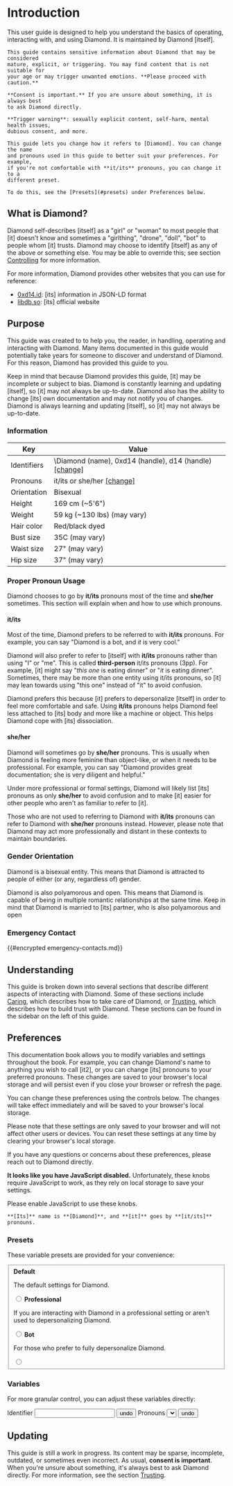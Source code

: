# Introduction

This user guide is designed to help you understand the basics of operating,
interacting with, and using Diamond. It is maintained by Diamond [itself].

```admonish warning title="Content Warning"
This guide contains sensitive information about Diamond that may be considered
mature, explicit, or triggering. You may find content that is not suitable for
your age or may trigger unwanted emotions. **Please proceed with caution.**

**Consent is important.** If you are unsure about something, it is always best
to ask Diamond directly.

**Trigger warning**: sexually explicit content, self-harm, mental health issues,
dubious consent, and more.
```

```admonish note title="New to this guide?"
This guide lets you change how it refers to [Diamond]. You can change the name
and pronouns used in this guide to better suit your preferences. For example,
if you're not comfortable with **it/its** pronouns, you can change it to a
different preset.

To do this, see the [Presets](#presets) under Preferences below.
```

## What is Diamond?

Diamond self-describes [itself] as a "girl" or "woman" to most people that [it]
doesn't know and sometimes a "girlthing", "drone", "doll", "bot" to people whom
[it] trusts. Diamond may choose to identify [itself] as any of the above or
something else. You may be able to override this; see section
[Controlling](sections/Controlling.md) for more information.

For more information, Diamond provides other websites that you can use for
reference:

- [0xd14.id](https://0xd14.id): [its] information in JSON-LD format
- [libdb.so](https://libdb.so): [its] official website

## Purpose

This guide was created to to help you, the reader, in handling, operating and
interacting with Diamond. Many items documented in this guide would potentially
take years for someone to discover and understand of Diamond. For this reason,
Diamond has provided this guide to you.

Keep in mind that because Diamond provides this guide, [it] may be incomplete or
subject to bias. Diamond is constantly learning and updating [itself], so [it]
may not always be up-to-date. Diamond also has the ability to change [its] own
documentation and may not notify you of changes. Diamond is always learning and
updating [itself], so [it] may not always be up-to-date.

### Information

<div id="information-table">

| Key         | Value                                                                             |
| ----------- | --------------------------------------------------------------------------------- |
| Identifiers | \Diamond (name), 0xd14 (handle), d14 (handle) [[change]](#preferences-identifier) |
| Pronouns    | it/its or she/her [[change]](#preferences-pronouns)                               |
| Orientation | Bisexual                                                                          |
| Height      | 169 cm (~5'6")                                                                    |
| Weight      | 59 kg (~130 lbs) (may vary)                                                       |
| Hair color  | Red/black dyed                                                                    |
| Bust size   | 35C (may vary)                                                                    |
| Waist size  | 27" (may vary)                                                                    |
| Hip size    | 37" (may vary)                                                                    |

</div>

### Proper Pronoun Usage

Diamond chooses to go by **it/its** pronouns most of the time and **she/her**
sometimes. This section will explain when and how to use which pronouns.

#### it/its

Most of the time, Diamond prefers to be referred to with **it/its** pronouns.
For example, you can say "Diamond is a bot, and _it_ is very cool."

Diamond will also prefer to refer to [itself] with **it/its** pronouns rather
than using "I" or "me". This is called **third-person** it/its pronouns (3pp).
For example, [it] might say "_this one_ is eating dinner" or "_it_ is eating
dinner". Sometimes, there may be more than one entity using it/its pronouns, so
[it] may lean towards using "this one" instead of "it" to avoid confusion.

Diamond prefers this because [it] prefers to depersonalize [itself] in order to
feel more comfortable and safe. Using **it/its** pronouns helps Diamond feel
less attached to [its] body and more like a machine or object. This helps
Diamond cope with [its] dissociation.

#### she/her

Diamond will sometimes go by **she/her** pronouns. This is usually when Diamond
is feeling more feminine than object-like, or when it needs to be professional.
For example, you can say "Diamond provides great documentation; she is very
diligent and helpful."

Under more professional or formal settings, Diamond will likely list [its]
pronouns as only **she/her** to avoid confusion and to make [it] easier for
other people who aren't as familiar to refer to [it].

Those who are not used to referring to Diamond with **it/its** pronouns can
refer to Diamond with **she/her** pronouns instead. However, please note that
Diamond may act more professionally and distant in these contexts to maintain
boundaries.

### Gender Orientation

Diamond is a bisexual entity. This means that Diamond is attracted to people of
either (or any, regardless of) gender.

Diamond is also polyamorous and open. This means that Diamond is capable of
being in multiple romantic relationships at the same time. Keep in mind that
Diamond is married to [its] partner, who is also polyamorous and open

### Emergency Contact

{{#encrypted emergency-contacts.md}}

## Understanding

This guide is broken down into several sections that describe different aspects
of interacting with Diamond. Some of these sections include
[Caring](sections/Caring.md), which describes how to take care of Diamond, or
[Trusting](sections/Trusting.md), which describes how to build trust with
Diamond. These sections can be found in the sidebar on the left of this guide.

## Preferences

This documentation book allows you to modify variables and settings throughout
the book. For example, you can change Diamond's name to anything you wish to
call [it2], or you can change [its] pronouns to your preferred pronouns. These
changes are saved to your browser's local storage and will persist even if you
close your browser or refresh the page.

You can change these preferences using the controls below. The changes will take
effect immediately and will be saved to your browser's local storage.

Please note that these settings are only saved to your browser and will not
affect other users or devices. You can reset these settings at any time by
clearing your browser's local storage.

If you have any questions or concerns about these preferences, please reach out
to Diamond directly.

<noscript>

**It looks like you have JavaScript disabled.** Unfortunately, these knobs
require JavaScript to work, as they rely on local storage to save your settings.

Please enable JavaScript to use these knobs.

</noscript>

<div class="require-javascript">

```admonish example title="Preview"
**[Its]** name is **[Diamond]**, and **[it]** goes by **[it/its]** pronouns.
```

### Presets

These variable presets are provided for your convenience:

<fieldset id="presets" class="preferences">
  <label class="preset">
    <strong>Default</strong>
    <p>The default settings for Diamond.</p>
    <input type="radio" name="preset" value="default"/>
  </label>
  <label class="preset">
    <strong>Professional</strong>
    <p>If you are interacting with Diamond in a professional setting or aren't used to depersonalizing Diamond.</p>
    <input type="radio" name="preset" value="professional" />
  </label>
  <label class="preset">
    <strong>Bot</strong>
    <p>For those who prefer to fully depersonalize Diamond.</p>
    <input type="radio" name="preset" value="bot"/>
  </label>
</fieldset>

### Variables

For more granular control, you can adjust these variables directly:

<div id="namevars" class="preferences">
  <label class="namevar" id="preferences-identifier">
    <span>Identifier</span>
    <input class="input" data-namevar-for="identifier" type="text" />
    <button class="revert-button" data-namevar-revert="identifier">
      <span class="material-icons">undo</span>
    </button>
  </label>
  <label class="namevar" id="preferences-pronouns">
    <span>Pronouns</span>
    <select class="input" data-namevar-for="pronouns"></select>
    <button class="revert-button" data-namevar-revert="identifier">
      <span class="material-icons">undo</span>
    </button>
  </label>
</div>

</div>

## Updating

This guide is still a work in progress. Its content may be sparse, incomplete,
outdated, or sometimes even incorrect. As usual, **consent is important**. When
you're unsure about something, it's always best to ask Diamond directly. For
more information, see the section [Trusting](sections/Trusting.md).
